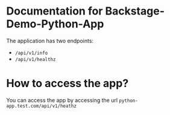 # Documentation for Backstage-Demo-Python-App

The application has two endpoints:
- `/api/v1/info`
- `/api/v1/healthz`

# How to access the app?
You can access the app by accessing the url 
`python-app.test.com/api/v1/heathz`